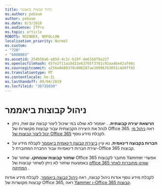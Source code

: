 ```yaml
---
title: ניהול קבוצות ביאממר
ms.author: pebaum
author: pebaum
ms.date: 8/3/2018
ms.audience: ITPro
ms.topic: article
ROBOTS: NOINDEX, NOFOLLOW
localization_priority: Normal
ms.custom:
- "720"
- "6000003"
ms.assetid: 254b58a6-a85d-4c1c-b19f-de61b8f9a227
ms.openlocfilehash: 657e2f11a18d22e63765f3781c92aa4be42af40c
ms.sourcegitcommit: a256e8680379c006287ae30996763051c4d9ff85
ms.translationtype: MT
ms.contentlocale: he-IL
ms.lasthandoff: 09/04/2019
ms.locfileid: "36735030"
---
```

# <a name="manage-groups-in-yammer"></a>ניהול קבוצות ביאממר

- **הרשאת יצירה קבוצתית.** . יאממר לא שולט במי שיכול ליצור קבוצה עם זאת, ניתן לנהל את היצירה הקבוצתית עבור קבוצות מקושרות של Office 365. ראה [ניהול מי יכול ליצור קבוצות של Office 365](https://docs.microsoft.com/office365/admin/create-groups/manage-creation-of-groups) לקבלת מידע נוסף.

- **חברות בקבוצה דינאמית.** נא עיין [ביצירת קבוצה דינאמית ביאממר](https://docs.microsoft.com/yammer/manage-yammer-groups/create-a-dynamic-group) לקבלת מידע על יצירת חברות דינאמיות עבור החברה המחוברת ל-Office 365 קבוצות.

- **שחזור קבוצות שנמחקו.** שחזור של Office 365 מחובר לקבוצות Yammer אפשרי באמצעות שחזור לא ניתן לשחזר קבוצות של [office 365 שאינן מחוברות לאחר המחיקה](https://docs.microsoft.com/office365/admin/create-groups/restore-deleted-group) .

לקבלת מידע נוסף אודות ניהול קבוצה, ראה [ניהול קבוצה ביאממר](https://support.office.com/article/Manage-a-group-in-Yammer-6e05c6d6-5548-4c88-89cd-e6757a514ef2). לקבלת מידע אודות קבוצות מקושרות של Office 365, ראה [Yammer ו-Office 365 קבוצות](https://docs.microsoft.com/yammer/manage-yammer-groups/yammer-and-office-365-groups).
  